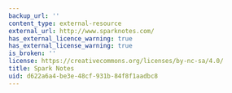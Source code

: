 ```yaml
---
backup_url: ''
content_type: external-resource
external_url: http://www.sparknotes.com/
has_external_licence_warning: true
has_external_license_warning: true
is_broken: ''
license: https://creativecommons.org/licenses/by-nc-sa/4.0/
title: Spark Notes
uid: d622a6a4-be3e-48cf-931b-84f8f1aadbc8
---
```

